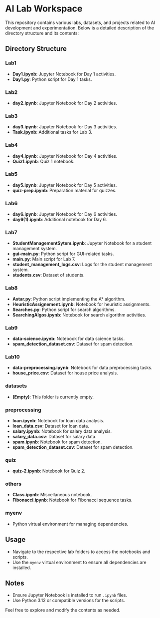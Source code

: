 # AI Lab Workspace

This repository contains various labs, datasets, and projects related to AI development and experimentation. Below is a detailed description of the directory structure and its contents:

## Directory Structure

### Lab1
- **Day1.ipynb**: Jupyter Notebook for Day 1 activities.
- **Day1.py**: Python script for Day 1 tasks.

### Lab2
- **day2.ipynb**: Jupyter Notebook for Day 2 activities.

### Lab3
- **day3.ipynb**: Jupyter Notebook for Day 3 activities.
- **Task.ipynb**: Additional tasks for Lab 3.

### Lab4
- **day4.ipynb**: Jupyter Notebook for Day 4 activities.
- **Quiz1.ipynb**: Quiz 1 notebook.

### Lab5
- **day5.ipynb**: Jupyter Notebook for Day 5 activities.
- **quiz-prep.ipynb**: Preparation material for quizzes.

### Lab6
- **day6.ipynb**: Jupyter Notebook for Day 6 activities.
- **day6(1).ipynb**: Additional notebook for Day 6.

### Lab7
- **StudentManagementSytem.ipynb**: Jupyter Notebook for a student management system.
- **gui-main.py**: Python script for GUI-related tasks.
- **main.py**: Main script for Lab 7.
- **student_management_logs.csv**: Logs for the student management system.
- **students.csv**: Dataset of students.

### Lab8
- **Astar.py**: Python script implementing the A* algorithm.
- **HeuristicAssignement.ipynb**: Notebook for heuristic assignments.
- **Searches.py**: Python script for search algorithms.
- **SearchingAlgos.ipynb**: Notebook for search algorithm activities.

### Lab9
- **data-science.ipynb**: Notebook for data science tasks.
- **spam_detection_dataset.csv**: Dataset for spam detection.

### Lab10
- **data-preprocessing.ipynb**: Notebook for data preprocessing tasks.
- **house_price.csv**: Dataset for house price analysis.

### datasets
- **(Empty)**: This folder is currently empty.

### preprocessing
- **loan.ipynb**: Notebook for loan data analysis.
- **loan_data.csv**: Dataset for loan data.
- **salary.ipynb**: Notebook for salary data analysis.
- **salary_data.csv**: Dataset for salary data.
- **spam.ipynb**: Notebook for spam detection.
- **spam_detection_dataset.csv**: Dataset for spam detection.

### quiz
- **quiz-2.ipynb**: Notebook for Quiz 2.

### others
- **Class.ipynb**: Miscellaneous notebook.
- **Fibonacci.ipynb**: Notebook for Fibonacci sequence tasks.

### myenv
- Python virtual environment for managing dependencies.

## Usage
- Navigate to the respective lab folders to access the notebooks and scripts.
- Use the `myenv` virtual environment to ensure all dependencies are installed.

## Notes
- Ensure Jupyter Notebook is installed to run `.ipynb` files.
- Use Python 3.12 or compatible versions for the scripts.

Feel free to explore and modify the contents as needed.

